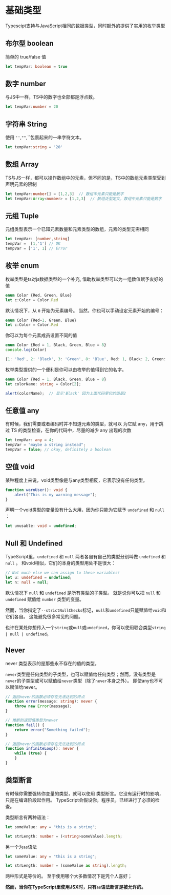 # 基础类型
Typescipt支持与JavaScript相同的数据类型，同时额外的提供了实用的枚举类型

## 布尔型 boolean
简单的 true/false 值
```ts
let tempVar: boolean = true
```
## 数字 number
与JS中一样，TS中的数字也全部都是浮点数。
```ts
let tempVar:number = 20
```
## 字符串 String
使用 `''`,`""`,\`\`包裹起来的一串字符文本。
```ts
let tempVar:string = '20'
```
## 数组 Array
TS与JS一样，都可以操作数组中的元素，但不同的是，TS中的数组元素类型受到声明元素的限制
```ts
let tempVar:number[] = [1,2,3]  // 数组中元素只能是数字
let tempVar:Array<number> = [1,2,3]  // 数组泛型定义，数组中元素只能是数字
```
## 元组 Tuple
元组类型表示一个已知元素数量和元素类型的数组，元素的类型无需相同
```ts
let tempVar: [number,string]
tempVar =  [1,'1'] // OK
tempVar = ['1', 1] // Error
```
## 枚举 enum
枚举类型是ts对js数据类型的一个补充, 借助枚举类型可以为一组数值赋予友好的值
```ts
enum Color {Red, Green, Blue}
let c:Color = Color.Red
```
默认情况下，从 `0` 开始为元素编号。 当然，你也可以手动设定元素开始的编号：
```ts
enum Color {Red=1, Green, Blue}
let c:Color = Color.Red
```
你可以为每个元素成员设置不同的值
```ts
enum Color {Red = 1, Black, Green, Blue = 8}
console.log(Color)

{1: 'Red', 2: 'Black', 3: 'Green', 8: 'Blue', Red: 1, Black: 2, Green: 3, Blue: 8}
```
枚举类型提供的一个便利是你可以由枚举的值得到它的名字。 
```ts
enum Color {Red = 1, Black, Green, Blue = 8}
let colorName: string = Color[2];

alert(colorName);  // 显示'Black' 因为上面代码里它的值是2
```
## 任意值 any
有时候，我们需要或者编码时并不知道元素的类型，就可以 为它赋 any，用于跳过 TS 的类型检查，在你的代码中，尽量的减少 any 出现的次数
```ts
let tempVar: any = 4;
tempVar = "maybe a string instead";
tempVar = false; // okay, definitely a boolean
```
## 空值 void
某种程度上来说，void类型像是与any类型相反，它表示没有任何类型。
```ts
function warnUser(): void {
    alert("This is my warning message");
}
```
声明一个void类型的变量没有什么大用，因为你只能为它赋予 `undefined` 和 `null` ：
```ts
let unusable: void = undefined;
```
## Null 和 Undefined
TypeScript里，`undefined` 和 `null` 两者各自有自己的类型分别叫做 `undefined` 和 `null` 。 和void相似，它们的本身的类型用处不是很大：
```ts
// Not much else we can assign to these variables!
let u: undefined = undefined;
let n: null = null;
```
默认情况下 `null` 和 `undefined` 是所有类型的子类型。 就是说你可以把 `null` 和 `undefined` 赋值给 `number` 类型的变量。

然而，当你指定了`--strictNullChecks`标记，`null`和`undefined`只能赋值给`void`和它们各自。 这能避免很多常见的问题。 

也许在某处你想传入一个`string`或`null`或`undefined`，你可以使用联合类型`string | null | undefined`。 

## Never
never 类型表示的是那些永不存在的值的类型。 

`never`类型是任何类型的子类型，也可以赋值给任何类型；然而，没有类型是`never`的子类型或可以赋值给`never`类型（除了`never`本身之外）。 即使any也不可以赋值给never。
```ts
// 返回never的函数必须存在无法达到的终点
function error(message: string): never {
    throw new Error(message);
}

// 推断的返回值类型为never
function fail() {
    return error("Something failed");
}

// 返回never的函数必须存在无法达到的终点
function infiniteLoop(): never {
    while (true) {
    }
}
```
## 类型断言
有时候你需要强转你变量的类型，就可以使用 类型断言。它没有运行时的影响，只是在编译阶段起作用。 TypeScript会假设你，程序员，已经进行了必须的检查。

类型断言有两种语法：
```ts
let someValue: any = "this is a string";

let strLength: number = (<string>someValue).length;
```
另一个为`as`语法
```ts
let someValue: any = "this is a string";

let strLength: number = (someValue as string).length;
```
两种形式是等价的。 至于使用哪个大多数情况下是凭个人喜好；

**然而，当你在TypeScript里使用JSX时，只有`as`语法断言是被允许的。**